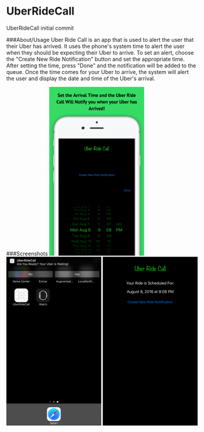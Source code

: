# UberRideCall
UberRideCall initial commit

###About/Usage
Uber Ride Call is an app that is used to alert the user that their Uber has arrived. It uses the phone's system time to alert the 
user when they should be expecting their Uber to arrive. To set an alert, choose the "Create New Ride Notification" button and 
set the appropriate time. After setting the time, press "Done" and the notification will be added to the queue. Once the time comes
for your Uber to arrive, the system will alert the user and display the date and time of the Uber's arrival.

###Screenshots
<img src="https://github.com/millz60/UberRideCall/blob/master/UberRideCallScreenshot.jpeg?raw=true" width="250">
<img src="https://github.com/millz60/UberRideCall/blob/master/Simulator%20Screen%20Shot%20Aug%208,%202016,%208.08.55%20PM.png?raw=true" width="250">
<img src="https://github.com/millz60/UberRideCall/blob/master/Simulator%20Screen%20Shot%20Aug%208,%202016,%208.09.04%20PM.png?raw=true" width="250">
